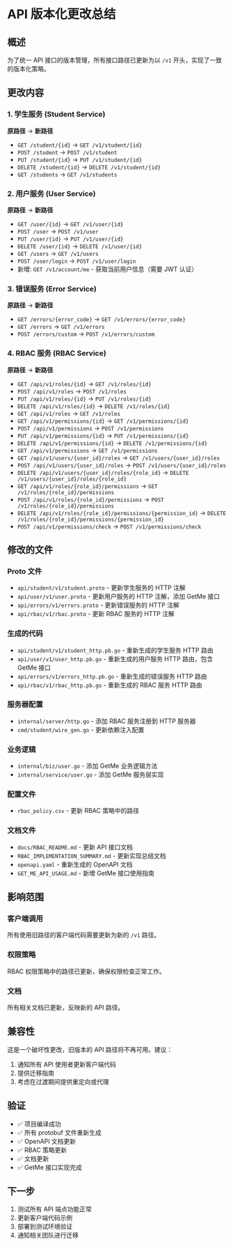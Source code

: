 # API 版本化更改总结

## 概述

为了统一 API 接口的版本管理，所有接口路径已更新为以 `/v1` 开头，实现了一致的版本化策略。

## 更改内容

### 1. 学生服务 (Student Service)

**原路径** → **新路径**

- `GET /student/{id}` → `GET /v1/student/{id}`
- `POST /student` → `POST /v1/student`
- `PUT /student/{id}` → `PUT /v1/student/{id}`
- `DELETE /student/{id}` → `DELETE /v1/student/{id}`
- `GET /students` → `GET /v1/students`

### 2. 用户服务 (User Service)

**原路径** → **新路径**

- `GET /user/{id}` → `GET /v1/user/{id}`
- `POST /user` → `POST /v1/user`
- `PUT /user/{id}` → `PUT /v1/user/{id}`
- `DELETE /user/{id}` → `DELETE /v1/user/{id}`
- `GET /users` → `GET /v1/users`
- `POST /user/login` → `POST /v1/user/login`
- 新增: `GET /v1/account/me` - 获取当前用户信息（需要 JWT 认证）

### 3. 错误服务 (Error Service)

**原路径** → **新路径**

- `GET /errors/{error_code}` → `GET /v1/errors/{error_code}`
- `GET /errors` → `GET /v1/errors`
- `POST /errors/custom` → `POST /v1/errors/custom`

### 4. RBAC 服务 (RBAC Service)

**原路径** → **新路径**

- `GET /api/v1/roles/{id}` → `GET /v1/roles/{id}`
- `POST /api/v1/roles` → `POST /v1/roles`
- `PUT /api/v1/roles/{id}` → `PUT /v1/roles/{id}`
- `DELETE /api/v1/roles/{id}` → `DELETE /v1/roles/{id}`
- `GET /api/v1/roles` → `GET /v1/roles`
- `GET /api/v1/permissions/{id}` → `GET /v1/permissions/{id}`
- `POST /api/v1/permissions` → `POST /v1/permissions`
- `PUT /api/v1/permissions/{id}` → `PUT /v1/permissions/{id}`
- `DELETE /api/v1/permissions/{id}` → `DELETE /v1/permissions/{id}`
- `GET /api/v1/permissions` → `GET /v1/permissions`
- `GET /api/v1/users/{user_id}/roles` → `GET /v1/users/{user_id}/roles`
- `POST /api/v1/users/{user_id}/roles` → `POST /v1/users/{user_id}/roles`
- `DELETE /api/v1/users/{user_id}/roles/{role_id}` → `DELETE /v1/users/{user_id}/roles/{role_id}`
- `GET /api/v1/roles/{role_id}/permissions` → `GET /v1/roles/{role_id}/permissions`
- `POST /api/v1/roles/{role_id}/permissions` → `POST /v1/roles/{role_id}/permissions`
- `DELETE /api/v1/roles/{role_id}/permissions/{permission_id}` → `DELETE /v1/roles/{role_id}/permissions/{permission_id}`
- `POST /api/v1/permissions/check` → `POST /v1/permissions/check`

## 修改的文件

### Proto 文件

- `api/student/v1/student.proto` - 更新学生服务的 HTTP 注解
- `api/user/v1/user.proto` - 更新用户服务的 HTTP 注解，添加 GetMe 接口
- `api/errors/v1/errors.proto` - 更新错误服务的 HTTP 注解
- `api/rbac/v1/rbac.proto` - 更新 RBAC 服务的 HTTP 注解

### 生成的代码

- `api/student/v1/student_http.pb.go` - 重新生成的学生服务 HTTP 路由
- `api/user/v1/user_http.pb.go` - 重新生成的用户服务 HTTP 路由，包含 GetMe 接口
- `api/errors/v1/errors_http.pb.go` - 重新生成的错误服务 HTTP 路由
- `api/rbac/v1/rbac_http.pb.go` - 重新生成的 RBAC 服务 HTTP 路由

### 服务器配置

- `internal/server/http.go` - 添加 RBAC 服务注册到 HTTP 服务器
- `cmd/student/wire_gen.go` - 更新依赖注入配置

### 业务逻辑

- `internal/biz/user.go` - 添加 GetMe 业务逻辑方法
- `internal/service/user.go` - 添加 GetMe 服务层实现

### 配置文件

- `rbac_policy.csv` - 更新 RBAC 策略中的路径

### 文档文件

- `docs/RBAC_README.md` - 更新 API 接口文档
- `RBAC_IMPLEMENTATION_SUMMARY.md` - 更新实现总结文档
- `openapi.yaml` - 重新生成的 OpenAPI 文档
- `GET_ME_API_USAGE.md` - 新增 GetMe 接口使用指南

## 影响范围

### 客户端调用

所有使用旧路径的客户端代码需要更新为新的 `/v1` 路径。

### 权限策略

RBAC 权限策略中的路径已更新，确保权限检查正常工作。

### 文档

所有相关文档已更新，反映新的 API 路径。

## 兼容性

这是一个破坏性更改，旧版本的 API 路径将不再可用。建议：

1. 通知所有 API 使用者更新客户端代码
2. 提供迁移指南
3. 考虑在过渡期间提供重定向或代理

## 验证

- ✅ 项目编译成功
- ✅ 所有 protobuf 文件重新生成
- ✅ OpenAPI 文档更新
- ✅ RBAC 策略更新
- ✅ 文档更新
- ✅ GetMe 接口实现完成

## 下一步

1. 测试所有 API 端点功能正常
2. 更新客户端代码示例
3. 部署到测试环境验证
4. 通知相关团队进行迁移
